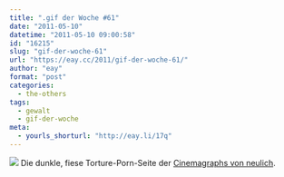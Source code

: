 ```yaml
---
title: ".gif der Woche #61"
date: "2011-05-10"
datetime: "2011-05-10 09:00:58"
id: "16215"
slug: "gif-der-woche-61"
url: "https://eay.cc/2011/gif-der-woche-61/"
author: "eay"
format: "post"
categories:
  - the-others
tags:
  - gewalt
  - gif-der-woche
meta:
  - yourls_shorturl: "http://eay.li/17q"
---
```


![](https://eay.cc/uploads/2011/tortuegraph.gif) Die dunkle, fiese Torture-Porn-Seite der [Cinemagraphs von neulich](//eay.cc/2011/gif-der-woche-59/).
